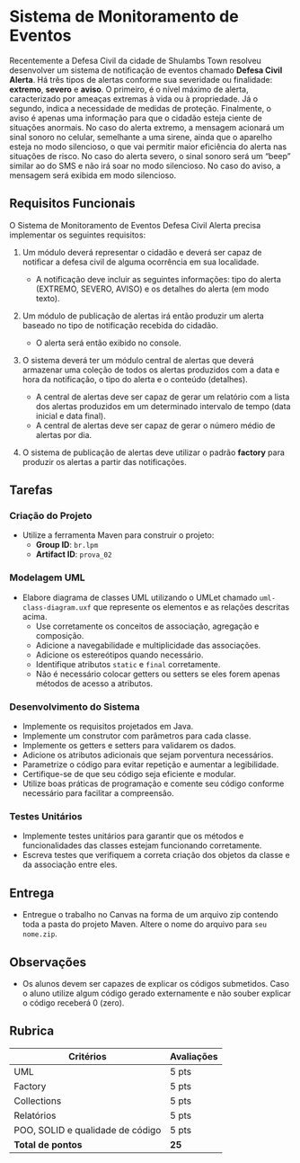 # Sistema de Monitoramento de Eventos

Recentemente a Defesa Civil da cidade de Shulambs Town resolveu desenvolver um sistema de notificação de eventos chamado **Defesa Civil Alerta**. Há três tipos de alertas conforme sua severidade ou finalidade: **extremo**, **severo** e **aviso**. O primeiro, é o nível máximo de alerta, caracterizado por ameaças extremas à vida ou à propriedade. Já o segundo, indica a necessidade de medidas de proteção. Finalmente, o aviso é apenas uma informação para que o cidadão esteja ciente de situações anormais. No caso do alerta extremo, a mensagem acionará um sinal sonoro no celular, semelhante a uma sirene, ainda que o aparelho esteja no modo silencioso, o que vai permitir maior eficiência do alerta nas situações de risco. No caso do alerta severo, o sinal sonoro será um “beep” similar ao do SMS e não irá soar no modo silencioso. No caso do aviso, a mensagem será exibida em modo silencioso.

## Requisitos Funcionais

O Sistema de Monitoramento de Eventos Defesa Civil Alerta precisa implementar os seguintes requisitos:

1. Um módulo deverá representar o cidadão e deverá ser capaz de notificar a defesa civil de alguma ocorrência em sua localidade.
   - A notificação deve incluir as seguintes informações: tipo do alerta (EXTREMO, SEVERO, AVISO) e os detalhes do alerta (em modo texto).

2. Um módulo de publicação de alertas irá então produzir um alerta baseado no tipo de notificação recebida do cidadão.
   - O alerta será então exibido no console.

3. O sistema deverá ter um módulo central de alertas que deverá armazenar uma coleção de todos os alertas produzidos com a data e hora da notificação, o tipo do alerta e o conteúdo (detalhes).
   - A central de alertas deve ser capaz de gerar um relatório com a lista dos alertas produzidos em um determinado intervalo de tempo (data inicial e data final).
   - A central de alertas deve ser capaz de gerar o número médio de alertas por dia.

4. O sistema de publicação de alertas deve utilizar o padrão **factory** para produzir os alertas a partir das notificações.

## Tarefas

### Criação do Projeto

- Utilize a ferramenta Maven para construir o projeto: 
  - **Group ID**: `br.lpm`
  - **Artifact ID**: `prova_02`

### Modelagem UML

- Elabore diagrama de classes UML utilizando o UMLet chamado `uml-class-diagram.uxf` que represente os elementos e as relações descritas acima.
  - Use corretamente os conceitos de associação, agregação e composição.
  - Adicione a navegabilidade e multiplicidade das associações.
  - Adicione os estereótipos quando necessário.
  - Identifique atributos `static` e `final` corretamente.
  - Não é necessário colocar getters ou setters se eles forem apenas métodos de acesso a atributos.

### Desenvolvimento do Sistema

- Implemente os requisitos projetados em Java.
- Implemente um construtor com parâmetros para cada classe.
- Implemente os getters e setters para validarem os dados.
- Adicione os atributos adicionais que sejam porventura necessários.
- Parametrize o código para evitar repetição e aumentar a legibilidade.
- Certifique-se de que seu código seja eficiente e modular.
- Utilize boas práticas de programação e comente seu código conforme necessário para facilitar a compreensão.

### Testes Unitários

- Implemente testes unitários para garantir que os métodos e funcionalidades das classes estejam funcionando corretamente.
- Escreva testes que verifiquem a correta criação dos objetos da classe e da associação entre eles.

## Entrega

- Entregue o trabalho no Canvas na forma de um arquivo zip contendo toda a pasta do projeto Maven. Altere o nome do arquivo para `seu nome.zip`.

## Observações

- Os alunos devem ser capazes de explicar os códigos submetidos. Caso o aluno utilize algum código gerado externamente e não souber explicar o código receberá 0 (zero).

## Rubrica

| Critérios                                       | Avaliações |
|-------------------------------------------------|------------|
| UML                                             | 5 pts      |
| Factory                                         | 5 pts      |
| Collections                                     | 5 pts      |
| Relatórios                                      | 5 pts      |
| POO, SOLID e qualidade de código                | 5 pts      |
| **Total de pontos**                             | **25**     |
